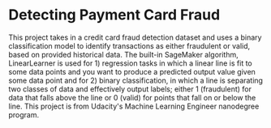 # Detecting Payment Card Fraud

This project takes in a credit card fraud detection dataset and uses a binary classification model to identify transactions as either fraudulent
or valid, based on provided historical data. The built-in SageMaker algorithm, LinearLearner is used for 1) regression tasks in which a linear 
line is fit to some data points and you want to produce a predicted output value given some data point and for 2) binary classification, in which
a line is separating two classes of data and effectively output labels; either 1 (fraudulent) for data that falls above the line or 0 (valid) for
points that fall on or below the line. This project is from Udacity's Machine Learning Engineer nanodegree program.
